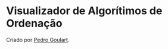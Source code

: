 # Visualizador de Algorítimos de Ordenação

Criado por [Pedro Goulart](https://github.com/pedroBGoulart).


